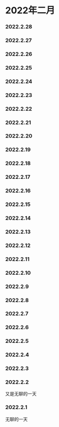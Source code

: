 # 2022年二月


### 2022.2.28 

### 2022.2.27

### 2022.2.26 

### 2022.2.25 

### 2022.2.24 

### 2022.2.23 

### 2022.2.22 

### 2022.2.21 

### 2022.2.20 
    
### 2022.2.19 

### 2022.2.18

### 2022.2.17  
### 2022.2.16
### 2022.2.15
### 2022.2.14
### 2022.2.13
### 2022.2.12
### 2022.2.11
### 2022.2.10
### 2022.2.9
### 2022.2.8
### 2022.2.7
### 2022.2.6
### 2022.2.5
### 2022.2.4
### 2022.2.3
### 2022.2.2
又是无聊的一天
### 2022.2.1
无聊的一天
